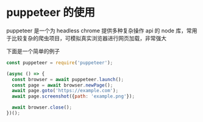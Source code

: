 # puppeteer 的使用

puppeteer 是一个为 headless chrome 提供多种复杂操作 api 的 node 库，常用于比较复杂的爬虫项目，可模拟真实浏览器进行网页加载，非常强大

下面是一个简单的例子

```javascript
const puppeteer = require('puppeteer');

(async () => {
  const browser = await puppeteer.launch();
  const page = await browser.newPage();
  await page.goto('https://example.com');
  await page.screenshot({path: 'example.png'});

  await browser.close();
})();
```